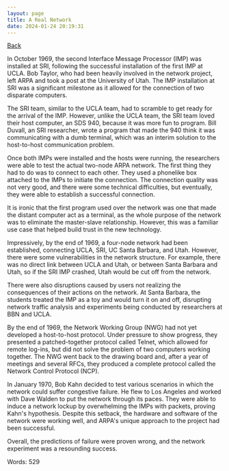 ```yaml
---
layout: page
title: A Real Network
date: 2024-01-24 20:19:31
---
```


[Back](./)


In October 1969, the second Interface Message Processor (IMP) was installed at SRI, following the successful installation of the first IMP at UCLA. Bob Taylor, who had been heavily involved in the network project, left ARPA and took a post at the University of Utah. The IMP installation at SRI was a significant milestone as it allowed for the connection of two disparate computers.

The SRI team, similar to the UCLA team, had to scramble to get ready for the arrival of the IMP. However, unlike the UCLA team, the SRI team loved their host computer, an SDS 940, because it was more fun to program. Bill Duvall, an SRI researcher, wrote a program that made the 940 think it was communicating with a dumb terminal, which was an interim solution to the host-to-host communication problem.

Once both IMPs were installed and the hosts were running, the researchers were able to test the actual two-node ARPA network. The first thing they had to do was to connect to each other. They used a phonelike box attached to the IMPs to initiate the connection. The connection quality was not very good, and there were some technical difficulties, but eventually, they were able to establish a successful connection.

It is ironic that the first program used over the network was one that made the distant computer act as a terminal, as the whole purpose of the network was to eliminate the master-slave relationship. However, this was a familiar use case that helped build trust in the new technology.

Impressively, by the end of 1969, a four-node network had been established, connecting UCLA, SRI, UC Santa Barbara, and Utah. However, there were some vulnerabilities in the network structure. For example, there was no direct link between UCLA and Utah, or between Santa Barbara and Utah, so if the SRI IMP crashed, Utah would be cut off from the network.

There were also disruptions caused by users not realizing the consequences of their actions on the network. At Santa Barbara, the students treated the IMP as a toy and would turn it on and off, disrupting network traffic analysis and experiments being conducted by researchers at BBN and UCLA.

By the end of 1969, the Network Working Group (NWG) had not yet developed a host-to-host protocol. Under pressure to show progress, they presented a patched-together protocol called Telnet, which allowed for remote log-ins, but did not solve the problem of two computers working together. The NWG went back to the drawing board and, after a year of meetings and several RFCs, they produced a complete protocol called the Network Control Protocol (NCP).

In January 1970, Bob Kahn decided to test various scenarios in which the network could suffer congestive failure. He flew to Los Angeles and worked with Dave Walden to put the network through its paces. They were able to induce a network lockup by overwhelming the IMPs with packets, proving Kahn's hypothesis. Despite this setback, the hardware and software of the network were working well, and ARPA's unique approach to the project had been successful.

Overall, the predictions of failure were proven wrong, and the network experiment was a resounding success.

Words: 529